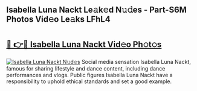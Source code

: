 ## Isabella Luna Nackt Le𝚊k𝚎d N𝚞𝚍es - Part-S6M Photos Vid𝚎o Le𝚊ks LFhL4

# <h2><a href="http://fb8aza.evod.top/?m=Isabella+Luna+Nackt">🔗 👉🔴 Isabella Luna Nackt Vid𝚎o Ph𝚘t𝚘s</a></h2>

[![Isabella Luna Nackt N𝚞d𝚎s](https://i.imgur.com/8V9OHl7.gif)](http://fb8aza.evod.top/?m=Isabella+Luna+Nackt)
Social media sensation Isabella Luna Nackt, famous for sharing lifestyle and dance content, including dance performances and vlogs. Public figures Isabella Luna Nackt have a responsibility to uphold ethical standards and set a good example. 
